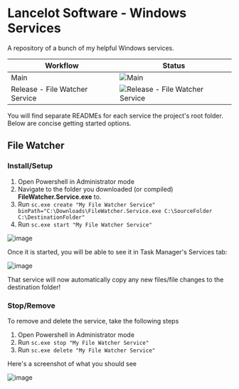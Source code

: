 # Lancelot Software - Windows Services

A repository of a bunch of my helpful Windows services.

| Workflow | Status |
|---------|--------------|
| Main | ![Main](https://github.com/LanceMcCarthy/Lancelot.Services/workflows/Main/badge.svg) |
| Release - File Watcher Service | ![Release - File Watcher Service](https://github.com/LanceMcCarthy/Lancelot.Services/workflows/release---file-watcher-service/badge.svg) |

You will find separate READMEs for each service the project's root folder. Below are concise getting started options.

## File Watcher

### Install/Setup

1. Open Powershell in Administrator mode
2. Navigate to the folder you downloaded (or compiled) **FileWatcher.Service.exe** to.
3. Run  `sc.exe create "My File Watcher Service" binPath="C:\Downloads\FileWatcher.Service.exe C:\SourceFolder C:\DestinationFolder"`
4. Run  `sc.exe start "My File Watcher Service"`

![image](https://user-images.githubusercontent.com/3520532/107978424-bbb05e80-6f8a-11eb-9062-a5fdc4576ff0.png)

Once it is started, you will be able to see it in Task Manager's Services tab:

![image](https://user-images.githubusercontent.com/3520532/107978566-04681780-6f8b-11eb-882f-4f68e139c0a4.png)

That service will now automatically copy any new files/file changes to the destination folder!

### Stop/Remove

To remove and delete the service, take the following steps

1. Open Powershell in Administrator mode
2. Run `sc.exe stop "My File Watcher Service"`
3. Run `sc.exe delete "My File Watcher Service"`

Here's a screenshot of what you should see

![image](https://user-images.githubusercontent.com/3520532/107978954-ad167700-6f8b-11eb-8fa1-2346ebd076a3.png)
